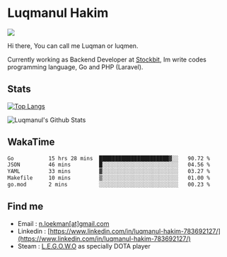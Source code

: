 
# Luqmanul Hakim

![](https://komarev.com/ghpvc/?username=luqman-v1)

Hi there, You can call me Luqman or luqmen.

Currently working as Backend Developer at [Stockbit](https://stockbit.com/), Im write codes programming language, Go and PHP (Laravel).
## Stats

[![Top Langs](https://github-readme-stats.vercel.app/api/top-langs/?username=luqman-v1&layout=compact)](https://github.com/anuraghazra/github-readme-stats)

![Luqmanul's Github Stats](https://github-readme-stats.vercel.app/api?username=luqman-v1&show_icons=true)


## WakaTime 

<!--START_SECTION:waka-->

```txt
Go           15 hrs 28 mins  ██████████████████████▓░░   90.72 %
JSON         46 mins         █░░░░░░░░░░░░░░░░░░░░░░░░   04.56 %
YAML         33 mins         ▓░░░░░░░░░░░░░░░░░░░░░░░░   03.27 %
Makefile     10 mins         ▒░░░░░░░░░░░░░░░░░░░░░░░░   01.00 %
go.mod       2 mins          ░░░░░░░░░░░░░░░░░░░░░░░░░   00.23 %
```

<!--END_SECTION:waka-->


## Find me 

- Email : [n.loekman[at]gmail.com](mailto:n.loekman@gmail.com)
- Linkedin : [https://www.linkedin.com/in/luqmanul-hakim-783692127/](https://www.linkedin.com/in/luqmanul-hakim-783692127/)
- Steam : [L.E.G.O.W.O](https://steamcommunity.com/id/fuukmans) as specially DOTA player



